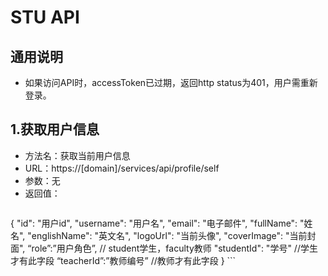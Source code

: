 STU API
=======

## 通用说明
* 如果访问API时，accessToken已过期，返回http status为401，用户需重新登录。

## 1.获取用户信息
* 方法名：获取当前用户信息
* URL：https://[domain]/services/api/profile/self
* 参数：无
* 返回值：
    ```
{
	"id": "用户id",
	"username": "用户名",
	"email": "电子邮件",
	"fullName": "姓名",
	"englishName": "英文名",
	"logoUrl": "当前头像",
	"coverImage": "当前封面",
	“role”:”用户角色”, // student学生，faculty教师
	"studentId": "学号" //学生才有此字段
	“teacherId”:”教师编号” //教师才有此字段
}
    ```
